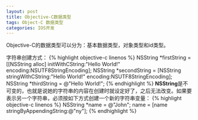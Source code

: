```yaml
---
layout: post
title: Objective-C数据类型
tags: Object-C 数据类型
categories: IOS开发
---
```

Objective-C的数据类型可以分为：基本数据类型，对象类型和id类型。  

字符串创建方式：
{% highlight objective-c linenos %}
NSString *firstString = [[NSString alloc] initWithCString:"Hello World!" encoding:NSUTF8StringEncoding];
NSString *secondString = [NSString stringWithCString:"Hello World!" encoding:NSUTF8StringEncoding];
NSString *thirdString = @"Hello World!";
{% endhighlight %}
**NSString**是不可变的，也就是说她的字符串的内容在创建时就设定好了，之后无法改变。如果要表示另一个字符串，必须按如下方式创建一个新的字符串变量：
{% highlight objective-c linenos %}
NSString *name = @"John";
name = [name stringByAppendingString:@"ny"];
{% endhighlight %}
